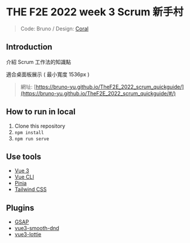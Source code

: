# THE F2E 2022 week 3 Scrum 新手村

> Code: Bruno / Design: [Coral](https://coraltsai.com/)

## Introduction

介紹 Scrum 工作法的知識點

適合桌面板展示 ( 最小寬度 1536px )

> 網址: [https://bruno-yu.github.io/TheF2E_2022_scrum_quickguide/](https://bruno-yu.github.io/TheF2E_2022_scrum_quickguide/#/)

## How to run in local

1. Clone this repository
2. `npm install`
3. `npm run serve`

## Use tools

- [Vue 3](https://vuejs.org/)
- [Vue CLI](https://cli.vuejs.org/)
- [Pinia](https://pinia.vuejs.org/)
- [Tailwind CSS](https://tailwindcss.com/)

## Plugins

- [GSAP](https://greensock.com/gsap/)
- [vue3-smooth-dnd](https://github.com/gilnd/vue3-smooth-dnd)
- [vue3-lottie](https://github.com/megasanjay/vue3-lottie)
